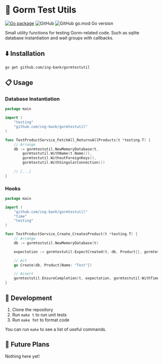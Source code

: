 # 🦁 Gorm Test Utils

[![Go package](https://github.com/ing-bank/gormtestutil/actions/workflows/test.yaml/badge.svg)](https://github.com/ing-bank/gormtestutil/actions/workflows/test.yaml)
![GitHub](https://img.shields.io/github/license/ing-bank/gormtestutil)
![GitHub go.mod Go version](https://img.shields.io/github/go-mod/go-version/ing-bank/gormtestutil)

Small utility functions for testing Gorm-related code.
Such as sqlite database instantiation and wait groups with callbacks.

## ⬇️ Installation

`go get github.com/ing-bank/gormtestutil`

## 📋 Usage

### Database Instantiation

```go
package main

import (
	"testing"
	"github.com/ing-bank/gormtestutil"
)

func TestProductService_FetchAll_ReturnsAllProducts(t *testing.T) {
	// Arrange
    db := gormtestutil.NewMemoryDatabase(t,
		gormtestutil.WithName(t.Name()),
		gormtestutil.WithoutForeignKeys(),
		gormtestutil.WithSingularConnection())
	
    // [...]
}
```

### Hooks

```go
package main

import (
	"github.com/ing-bank/gormtestutil"
	"time"
	"testing"
)

func TestProductService_Create_CreatesProduct(t *testing.T) {
	// Arrange
	db := gormtestutil.NewMemoryDatabase(t)

	expectation := gormtestutil.ExpectCreated(t, db, Product{}, gormtestutil.WithCalls(1))

	// Act
	go Create(db, Product{Name: "Test"})

	// Assert
	gormtestutil.EnsureCompletion(t, expectation, gormtestutil.WithTimeout(30*time.Second))
}
```

## 🚀 Development

1. Clone the repository
2. Run `make t` to run unit tests
3. Run `make fmt` to format code

You can run `make` to see a list of useful commands.

## 🔭 Future Plans

Nothing here yet!
